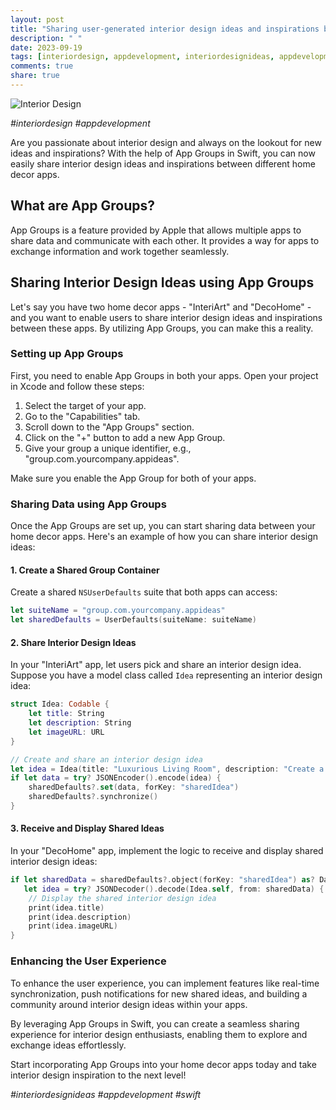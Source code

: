 ```yaml
---
layout: post
title: "Sharing user-generated interior design ideas and inspirations between home decor apps with App Groups in Swift"
description: " "
date: 2023-09-19
tags: [interiordesign, appdevelopment, interiordesignideas, appdevelopment, swift]
comments: true
share: true
---
```


![Interior Design](https://example.com/interior_design.jpg)

*#interiordesign #appdevelopment*

Are you passionate about interior design and always on the lookout for new ideas and inspirations? With the help of App Groups in Swift, you can now easily share interior design ideas and inspirations between different home decor apps.

## What are App Groups?

App Groups is a feature provided by Apple that allows multiple apps to share data and communicate with each other. It provides a way for apps to exchange information and work together seamlessly.

## Sharing Interior Design Ideas using App Groups

Let's say you have two home decor apps - "InteriArt" and "DecoHome" - and you want to enable users to share interior design ideas and inspirations between these apps. By utilizing App Groups, you can make this a reality.

### Setting up App Groups

First, you need to enable App Groups in both your apps. Open your project in Xcode and follow these steps:

1. Select the target of your app.
2. Go to the "Capabilities" tab.
3. Scroll down to the "App Groups" section.
4. Click on the "+" button to add a new App Group.
5. Give your group a unique identifier, e.g., "group.com.yourcompany.appideas".

Make sure you enable the App Group for both of your apps.

### Sharing Data using App Groups

Once the App Groups are set up, you can start sharing data between your home decor apps. Here's an example of how you can share interior design ideas:

#### 1. Create a Shared Group Container

Create a shared `NSUserDefaults` suite that both apps can access:

```swift
let suiteName = "group.com.yourcompany.appideas"
let sharedDefaults = UserDefaults(suiteName: suiteName)
```

#### 2. Share Interior Design Ideas

In your "InteriArt" app, let users pick and share an interior design idea. Suppose you have a model class called `Idea` representing an interior design idea:

```swift
struct Idea: Codable {
    let title: String
    let description: String
    let imageURL: URL
}

// Create and share an interior design idea
let idea = Idea(title: "Luxurious Living Room", description: "Create a luxurious and elegant living room with modern furniture.", imageURL: ideaImageURL)
if let data = try? JSONEncoder().encode(idea) {
    sharedDefaults?.set(data, forKey: "sharedIdea")
    sharedDefaults?.synchronize()
}
```

#### 3. Receive and Display Shared Ideas

In your "DecoHome" app, implement the logic to receive and display shared interior design ideas:

```swift
if let sharedData = sharedDefaults?.object(forKey: "sharedIdea") as? Data,
   let idea = try? JSONDecoder().decode(Idea.self, from: sharedData) {
    // Display the shared interior design idea
    print(idea.title)
    print(idea.description)
    print(idea.imageURL)
}
```

### Enhancing the User Experience

To enhance the user experience, you can implement features like real-time synchronization, push notifications for new shared ideas, and building a community around interior design ideas within your apps.

By leveraging App Groups in Swift, you can create a seamless sharing experience for interior design enthusiasts, enabling them to explore and exchange ideas effortlessly.

Start incorporating App Groups into your home decor apps today and take interior design inspiration to the next level!

*#interiordesignideas #appdevelopment #swift*